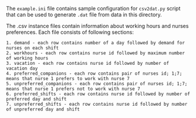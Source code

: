 The `example.ini` file contains sample configuration for `csv2dat.py` script that can be used to generate `.dat` file from data 
in this directory.

The .csv instance files contain information about working hours and nurses preferences. Each file consists of following sections:

	1. demand - each row contains number of a day followed by demand for nurses on each shift
	2. workhours - each row contains nurse id followed by maximum number of working hours
	3. vacation - each row contains nurse id followed by number of vacation day
	4. preferred_companions - each row contains pair of nurses id; 1;7; means that nurse 1 prefers to work with nurse 7
	5. unpreferred_companions - each row contains pair of nurses id; 1;7; means that nurse 1 prefers not to work with nurse 7
	6. preferred_shifts - each row contains nurse id followed by number of preferred day and shift
	7. unpreferred_shifts - each row contains nurse id followed by number of unpreferred day and shift
